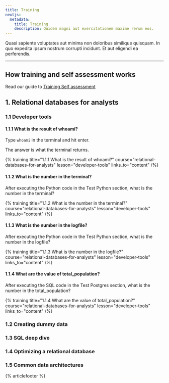 ```yaml
---
title: Training
nextjs:
  metadata:
    title: Training
    description: Quidem magni aut exercitationem maxime rerum eos.
---
```


Quasi sapiente voluptates aut minima non doloribus similique quisquam. In quo expedita ipsum nostrum corrupti incidunt. Et aut eligendi ea perferendis.

---

## How training and self assessment works

Read our guide to [Training Self assessment](/training-self-assessment)

## 1. Relational databases for analysts

### 1.1 Developer tools

#### 1.1.1 What is the result of whoami?

Type `whoami` in the terminal and hit enter.

The answer is what the terminal returns.

{%
  training
  title="1.1.1 What is the result of whoami?"
  course="relational-databases-for-analysts"
  lesson="developer-tools"
  links_to="content"
/%}

#### 1.1.2 What is the number in the terminal?

After executing the Python code in the Test Python section, what is the number in the terminal?

{%
  training
  title="1.1.2 What is the number in the terminal?"
  course="relational-databases-for-analysts"
  lesson="developer-tools"
  links_to="content"
/%}

#### 1.1.3 What is the number in the logfile?

After executing the Python code in the Test Python section, what is the number in the logfile?

{%
  training
  title="1.1.3 What is the number in the logfile?"
  course="relational-databases-for-analysts"
  lesson="developer-tools"
  links_to="content"
/%}

#### 1.1.4 What are the value of total_population?

After executing the SQL code in the Test Postgres section, what is the number in the total_population?

{%
  training
  title="1.1.4 What are the value of total_population?"
  course="relational-databases-for-analysts"
  lesson="developer-tools"
  links_to="content"
/%}

### 1.2 Creating dummy data

### 1.3 SQL deep dive

### 1.4 Optimizing a relational database

### 1.5 Common data architectures

{% articlefooter %}
